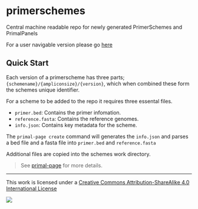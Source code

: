 # primerschemes

Central machine readable repo for newly generated PrimerSchemes and PrimalPanels

For a user navigable version please go [here](https://labs.primalscheme.com)


## Quick Start

Each version of a primerscheme has three parts; `{schemename}/{ampliconsize}/{version}`, which when combined these form the schemes unique identifier.

For a scheme to be added to the repo it requires three essental files. 
- `primer.bed`: Contains the primer infomation.   
- `reference.fasta`: Contains the reference genomes.
- `info.json`: Contains key metadata for the scheme.

The `primal-page create` command will generates the `info.json` and parses a bed file and a fasta file into `primer.bed` and `reference.fasta`

Additional files are copied into the schemes work directory. 

> See [primal-page](https://github.com/ChrisgKent/primal-page) for more details.


------------------------------------------------------------------------

This work is licensed under a [Creative Commons Attribution-ShareAlike 4.0 International License](http://creativecommons.org/licenses/by-sa/4.0/) 

![](https://i.creativecommons.org/l/by-sa/4.0/88x31.png)
